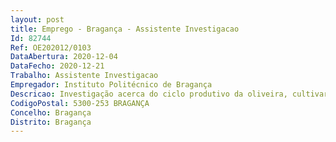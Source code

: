```yaml
--- 
layout: post
title: Emprego - Bragança - Assistente Investigacao
Id: 82744
Ref: OE202012/0103
DataAbertura: 2020-12-04
DataFecho: 2020-12-21
Trabalho: Assistente Investigacao
Empregador: Instituto Politécnico de Bragança
Descricao: Investigação acerca do ciclo produtivo da oliveira, cultivares e condução do olival
CodigoPostal: 5300-253 BRAGANÇA
Concelho: Bragança
Distrito: Bragança
--- 
```

